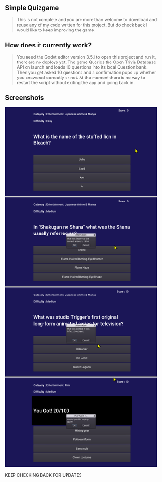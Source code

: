## Simple Quizgame
> This is not complete and you are more than welcome to download and reuse any of my code written for this project. But do check back I would like to keep improving the game.


## How does it currently work?
> You need the Godot editor version 3.5.1 to open this project and run it, there are no deploys yet. 
> The game Queries the Open Trivia Database API on launch and loads 10 questions into its local Question bank. Then you get asked 10 questions and a confirmation pops up whether you answered correctly or not.
> At the moment there is no way to restart the script without exiting the app and going back in.

## Screenshots
![Questions with Answers](/screenshots/screen1.png "Screenshot 1")
![Showing the Dialog for incorrect answers](/screenshots/screen2.png "Screenshot 2")
![Showing the Dialog for correct answers](/screenshots/screen3.png "Screenshot 3")
![Showing the Dialog to restart game](/screenshots/screen4.png "Screenshot 4")

KEEP CHECKING BACK FOR UPDATES